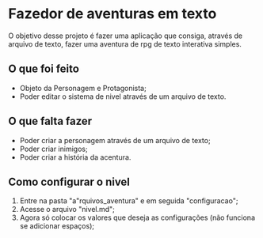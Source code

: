 # Fazedor de aventuras em texto
O objetivo desse projeto é fazer uma aplicação que consiga, através de arquivo de texto, fazer uma aventura de rpg de texto interativa simples.

## O que foi feito
- Objeto da Personagem e Protagonista;
- Poder editar o sistema de nivel através de um arquivo de texto.

## O que falta fazer
- Poder criar a personagem através de um arquivo de texto;
- Poder criar inimigos;
- Poder criar a história da acentura.

## Como configurar o nivel
1. Entre na pasta "a"rquivos_aventura" e em seguida "configuracao";
2. Acesse o arquivo "nivel.md";
3. Agora só colocar os valores que deseja as configurações (não funciona se adicionar espaços);
